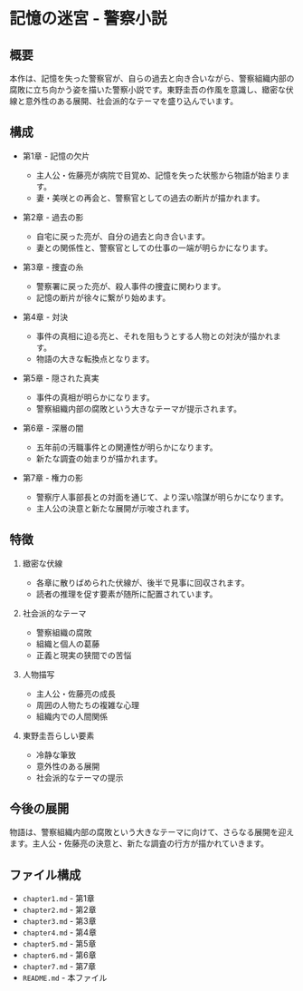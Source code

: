# 記憶の迷宮 - 警察小説

## 概要
本作は、記憶を失った警察官が、自らの過去と向き合いながら、警察組織内部の腐敗に立ち向かう姿を描いた警察小説です。東野圭吾の作風を意識し、緻密な伏線と意外性のある展開、社会派的なテーマを盛り込んでいます。

## 構成
- 第1章 - 記憶の欠片
  - 主人公・佐藤亮が病院で目覚め、記憶を失った状態から物語が始まります。
  - 妻・美咲との再会と、警察官としての過去の断片が描かれます。

- 第2章 - 過去の影
  - 自宅に戻った亮が、自分の過去と向き合います。
  - 妻との関係性と、警察官としての仕事の一端が明らかになります。

- 第3章 - 捜査の糸
  - 警察署に戻った亮が、殺人事件の捜査に関わります。
  - 記憶の断片が徐々に繋がり始めます。

- 第4章 - 対決
  - 事件の真相に迫る亮と、それを阻もうとする人物との対決が描かれます。
  - 物語の大きな転換点となります。

- 第5章 - 隠された真実
  - 事件の真相が明らかになります。
  - 警察組織内部の腐敗という大きなテーマが提示されます。

- 第6章 - 深層の闇
  - 五年前の汚職事件との関連性が明らかになります。
  - 新たな調査の始まりが描かれます。

- 第7章 - 権力の影
  - 警察庁人事部長との対面を通じて、より深い陰謀が明らかになります。
  - 主人公の決意と新たな展開が示唆されます。

## 特徴
1. 緻密な伏線
   - 各章に散りばめられた伏線が、後半で見事に回収されます。
   - 読者の推理を促す要素が随所に配置されています。

2. 社会派的なテーマ
   - 警察組織の腐敗
   - 組織と個人の葛藤
   - 正義と現実の狭間での苦悩

3. 人物描写
   - 主人公・佐藤亮の成長
   - 周囲の人物たちの複雑な心理
   - 組織内での人間関係

4. 東野圭吾らしい要素
   - 冷静な筆致
   - 意外性のある展開
   - 社会派的なテーマの提示

## 今後の展開
物語は、警察組織内部の腐敗という大きなテーマに向けて、さらなる展開を迎えます。主人公・佐藤亮の決意と、新たな調査の行方が描かれていきます。

## ファイル構成
- `chapter1.md` - 第1章
- `chapter2.md` - 第2章
- `chapter3.md` - 第3章
- `chapter4.md` - 第4章
- `chapter5.md` - 第5章
- `chapter6.md` - 第6章
- `chapter7.md` - 第7章
- `README.md` - 本ファイル 